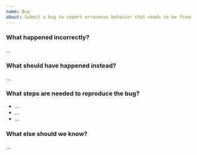 ```yaml
---
name: Bug
about: Submit a bug to report erroneous behavior that needs to be fixed.
---
```


### What happened incorrectly?

…

### What should have happened instead?

…

### What steps are needed to reproduce the bug?

- …
- …
- …

### What else should we know?

…
